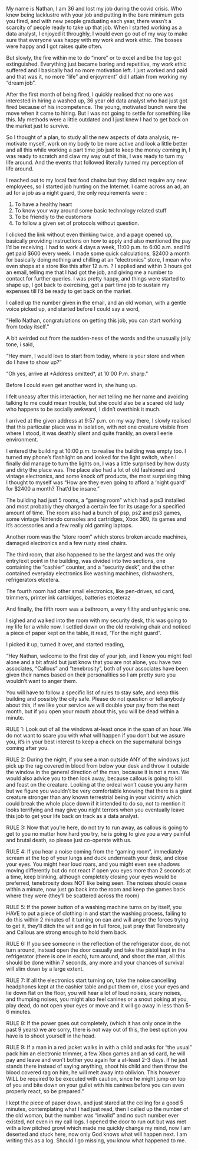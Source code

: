 My name is Nathan, I am 36 and lost my job during the covid crisis. Who knew being lacklustre with your job and putting in the bare minimum gets you fired, and with new people graduating each year, there wasn’t a scarcity of people ready to take up that job. When I started working as a data analyst, I enjoyed it throughly, I would even go out of my way to make sure that everyone was happy with my work and work ethic. The bosses were happy and I got raises quite often.

But slowly, the fire within me to do “more” or to excel and be the top got extinguished. Everything just became boring and repetitive, my work ethic suffered and I basically had no more motivation left. I just worked and paid and that was it, no more “life” and enjoyment” did I attain from working my “dream job”. 

After the first month of being fired, I quickly realised that no one was interested in hiring a washed up, 36 year old data analyst who had just got fired because of his incompetence. The young, motivated bunch were the move when it came to hiring. But I was not going to settle for something like this. My methods were a little outdated and I just knew I had to get back on the market just to survive. 

So I thought of a plan, to study all the new aspects of data analysis, re-motivate myself, work on my body to be more active and look a little better and all this while working a part time job just to keep the money coming in, I was ready to scratch and claw my way out of this, I was ready to turn my life around. And the events that followed literally turned my perception of life around. 

I reached out to my local fast food chains but they did not require any new employees, so I started job hunting on the Internet. I came across an ad, an ad for a job as a night guard, the only requirements were :

1. To have a healthy heart 
2. To know your way around some basic technology related stuff 
3. To be friendly to the customers 
4. To follow a given set of protocols without question.

I clicked the link without even thinking twice, and a page opened up, basically providing instructions on how to apply and also mentioned the pay I’d be receiving. I had to work 4 days a week, 11:00 p.m. to 6:00 a.m. and I’d get paid $600 every week. I made some quick calculations, $2400 a month for basically doing nothing and chilling at an “electronics” store, I mean who even shops at a store like this after 12 a.m. ? I applied and within 3 hours got an email, telling me that I had got the job, and giving me a number to contact for further queries. I was pretty happy, and things were started to shape up, I got back to exercising, got a part time job to sustain my expenses till I’d be ready to get back on the market.

I called up the number given in the email, and an old woman, with a gentle voice picked up, and started before I could say a word,

“Hello Nathan, congratulations on getting this job, you can start working from today itself.” 

A bit weirded out from the sudden-ness of the words and the unusually jolly tone, i said, 

“Hey mam, I would love to start from today, where is your store and when do I have to show up?” 

“Oh yes, arrive at \*Address omitted\*, at 10:00 P.m. sharp.” 

Before I could even get another word in, she hung up. 

I felt uneasy after this interaction, her not telling me her name and avoiding talking to me could mean trouble, but she could also be a scared old lady who happens to be socially awkward, I didn’t overthink it much. 

I arrived at the given address at 9:57 p.m. on my way there, I slowly realised that this particular place was in isolation, with not one creature visible from where I stood, it was deathly silent and quite frankly, an overall eerie environment. 

I entered the building at 10:00 p.m. to realise the building was empty too. I turned my phone’s flashlight on and looked for the light switch, when I finally did manage to turn the lights on, I was a little surprised by how dusty and dirty the place was. The place also had a lot of old fashioned and vintage electronics, and some knock off products, the most surprising thing I thought to myself was “How are they even going to afford a ‘night guard’ for $2400 a month? That’d be insane.” 

The building had just 5 rooms, a “gaming room” which had a ps3 installed and most probably they charged a certain fee for its usage for a specified amount of time. The room also had a bunch of psp, ps2 and ps3 games, some vintage Nintendo consoles and cartridges, Xbox 360, its games and it’s accessories and a few really old gaming laptops. 

Another room was the “store room” which stores broken arcade machines, damaged electronics and a few rusty steel chairs. 

The third room, that also happened to be the largest and was the only entry/exit point in the building, was divided into two sections, one containing the “cashier” counter, and a “security desk”, and the other contained everyday electronics like washing machines, dishwashers, refrigerators etcetera.

The fourth room had other small electronics, like pen-drives, sd card, trimmers, printer ink cartridges, batteries etceteraz 

And finally, the fifth room was a bathroom, a very filthy and unhygienic one. 

I sighed and walked into the room with my security desk, this was going to my life for a while now. I settled down on the old revolving chair and noticed a piece of paper kept on the table, it read, “For the night guard”.

I picked it up, turned it over, and started reading, 

“Hey Nathan, welcome to the first day of your job, and I know you might feel alone and a bit afraid but just know that you are not alone, you have two associates, “Callous” and “tenebrosity”, both of your associates have been given their names based on their personalities so I am pretty sure you wouldn’t want to anger them. 

You will have to follow a specific list of rules to stay safe, and keep this building and possibly the city safe. Please do not question or tell anybody about this, if we like your service we will double your pay from the next month, but if you open your mouth about this, you will be dead within a minute. 

RULE 1: Look out of all the windows at-least once in the span of an hour. We do not want to scare you with what will happen if you don’t but we assure you, it’s in your best interest to keep a check on the supernatural beings coming after you. 

RULE 2: During the night, if you see a man outside ANY of the windows just pick up the rag covered in blood from below your desk and throw it outside the window in the general direction of the man, because it is not a man. We would also advice you to then look away, because callous is going to kill and feast on the creature. Looking at the ordeal won’t cause you any harm but we figure you wouldn’t be very comfortable knowing that there is a giant creature stronger than any known terrestrial being in your vicinity which could break the whole place down if it intended to do so, not to mention it looks terrifying and may give you night terrors when you eventually leave this job to get your life back on track as a data analyst.

RULE 3: Now that you’re here, do not try to run away, as callous is going to get to you no matter how hard you try, he is going to give you a very painful and brutal death, so please just co-operate with us.

RULE 4: If you hear a noise coming from the “gaming room”, immediately scream at the top of your lungs and duck underneath your desk, and close your eyes. You might hear loud roars, and you might even see shadows moving differently but do not react if open you eyes more than 2 seconds at a time, keep blinking, although completely closing your eyes would be preferred, tenebrosity does NOT like being seen. The noises should cease within a minute, now just go back into the room and keep the games back where they were (they’ll be scattered across the room) 

RULE 5: If the power button of a washing machine turns on by itself, you HAVE to put a piece of clothing in and start the washing process, failing to do this within 2 minutes of it turning on can and will anger the forces trying to get it, they’ll ditch the wit and go in full force, just pray that Tenebrosity and Callous are strong enough to hold them back.

RULE 6: If you see someone in the reflection of the refrigerator door, do not turn around, instead open the door casually and take the pistol kept in the refrigerator (there is one in each), turn around, and shoot the man, all this should be done within 7 seconds, any more and your chances of survival will slim down by a large extent. 

RULE 7: If all the electronics start turning on, take the noise cancelling headphones kept at the cashier table and put them on, close your eyes and lie down flat on the floor, you will hear a lot of loud noises, scary noises, and thumping noises, you might also feel canines or a snout poking at you, play dead, do not open your eyes or move and it will go away in less than 5-6 minutes. 

RULE 8: If the power goes out completely, (which it has only once in the past 9 years) we are sorry, there is not way out of this, the best option you have is to shoot yourself in the head. 

RULE 9: If a man in a red jacket walks in with a child and asks for “the usual” pack him an electronic trimmer, a few Xbox games and an sd card, he will pay and leave and won’t bother you again for a at-least 2-3 days. If he just stands there instead of saying anything, shoot his child and then throw the blood covered rag on him, he will melt away into oblivion. This however WILL be required to be executed with caution, since he might jump on top of you and bite down on your gullet with his canines before you can even properly react, so be prepared.” 

I kept the piece of paper down, and just stared at the ceiling for a good 5 minutes, contemplating what I had just read, then I called up the number of the old woman, but the number was “invalid” and no such number ever existed, not even in my call logs. I opened the door to run out but was met with a low pitched growl which made me quickly change my mind, now I am deserted and stuck here, now only God knows what will happen next. I am writing this as a log. Should I go missing, you know what happened to me. 